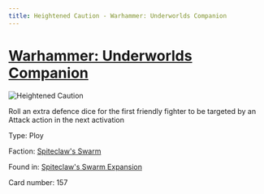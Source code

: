 ```yaml
---
title: Heightened Caution - Warhammer: Underworlds Companion
---
```


# [Warhammer: Underworlds Companion](https://guidokessels.github.io/wh-underworlds)

  

![Heightened Caution](https://warhammerunderworlds.com/wp-content/uploads/sites/6/2018/02/157_ENG.png)

Roll an extra defence dice for the first friendly fighter to be targeted by an Attack action in the next activation

Type: Ploy

Faction: [Spiteclaw's Swarm](https://guidokessels.github.io/wh-underworlds/factions/spiteclaws-swarm)

Found in: [Spiteclaw's Swarm Expansion](https://guidokessels.github.io/wh-underworlds/locations/spiteclaws-swarm-expansion)

Card number: 157
